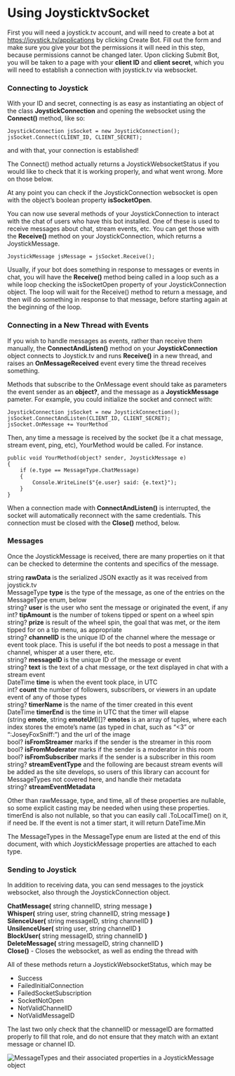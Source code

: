# Using JoysticktvSocket    
First you will need a joystick.tv account, and will need to create a bot at https://joystick.tv/applications by clicking Create Bot.  Fill out the form and make sure you give your bot the permissions it will need in this step, because permissions cannot be changed later. Upon clicking Submit Bot, you will be taken to a page with your **client ID** and **client secret**, which you will need to establish a connection with joystick.tv via websocket.

### Connecting to Joystick
With your ID and secret, connecting is as easy as instantiating an object of the class **JoystickConnection** and opening the websocket using the **Connect()** method, like so:

    JoystickConnection jsSocket = new JoystickConnection();
    jsSocket.Connect(CLIENT_ID, CLIENT_SECRET);

and with that, your connection is established!

The Connect() method actually returns a JoystickWebsocketStatus if you would like to check that it is working properly, and what went wrong.  More on those below.

At any point you can check if the JoystickConnection websocket is open with the object’s boolean property **isSocketOpen**.

You can now use several methods of your JoystickConnection to interact with the chat of users who have this bot installed.  One of these is used to receive messages about chat, stream events, etc.  You can get those with the **Receive()** method on your JoystickConnection, which returns a JoystickMessage.

    JoystickMessage jsMessage = jsSocket.Receive();

Usually, if your bot does something in response to messages or events in chat, you will have the **Receive()** method being called in a loop such as a while loop checking the isSocketOpen property of your JoystickConnection object.  The loop will wait for the Receive() method to return a message, and then will do something in response to that message, before starting again at the beginning of the loop.

### Connecting in a New Thread with Events
If you wish to handle messages as events, rather than receive them manually, the **ConnectAndListen()** method on your **JoystickConnection** object connects to Joystick.tv and runs **Receive()** in a new thread, and raises an **OnMessageReceived** event every time the thread receives something.

Methods that subscribe to the OnMessage event should take as parameters the event sender as an **object?**, and the message as a **JoystickMessage** pameter.  For example, you could initialize the socket and connect with:

    JoystickConnection jsSocket = new JoystickConnection();
    jsSocket.ConnectAndListen(CLIENT_ID, CLIENT_SECRET);
    jsSocket.OnMessage += YourMethod
    
Then, any time a message is received by the socket (be it a chat message, stream event, ping, etc), YourMethod would be called.  For instance.

    public void YourMethod(object? sender, JoystickMessage e)
    {
        if (e.type == MessageType.ChatMessage)
        {
            Console.WriteLine($"{e.user} said: {e.text}");
        }
    }

When a connection made with **ConnectAndListen()** is interrupted, the socket will automatically reconnect with the same credentials.  This connection must be closed with the **Close()** method, below.

### Messages

Once the JoystickMessage is received, there are many properties on it that can be checked to determine the contents and specifics of the message.

string **rawData** is the serialized JSON exactly as it was received from joystick.tv  
MessageType **type** is the type of the message, as one of the entries on the MessageType enum, below  
string? **user** is the user who sent the message or originated the event, if any  
int? **tipAmount** is the number of tokens tipped or spent on a wheel spin  
string? **prize** is result of the wheel spin, the goal that was met, or the item tipped for on a tip menu, as appropriate  
string? **channelID** is the unique ID of the channel where the message or event took place.  This is useful if the bot needs to post a message in that channel, whisper at a user there, etc.  
string? **messageID** is the unique ID of the message or event  
string? **text** is the text of a chat message, or the text displayed in chat with a stream event  
DateTime **time** is when the event took place, in UTC  
int? **count** the number of followers, subscribers, or viewers in an update event of any of those types  
string? **timerName** is the name of the timer created in this event  
DateTime **timerEnd** is the time in UTC that the timer will elapse  
(string **emote**, string **emoteUrl**)[]? **emotes** is an array of tuples, where each index stores the emote’s name (as typed in chat, such as “<3” or “:JoseyFoxSniff:”) and the url of the image  
bool? **isFromStreamer** marks if the sender is the streamer in this room  
bool? **isFromModerator** marks if the sender is a moderator in this room  
bool? **isFromSubscriber** marks if the sender is a subscriber in this room  
string? **streamEventType** and the following are becaust stream events will be added as the site develops, so users of this library can account for MessageTypes not covered here, and handle their metadata  
string? **streamEventMetadata**

Other than rawMessage, type, and time, all of these properties are nullable, so some explicit casting may be needed when using these properties.  timerEnd is also not nullable, so that you can easily call .ToLocalTime() on it, if need be.  If the event is not a timer start, it will return DateTime.Min

The MessageTypes in the MessageType enum are listed at the end of this document, with which JoystickMessage properties are attached to each type.

### Sending to Joystick

In addition to receiving data, you can send messages to the joystick websocket, also through the JoystickConnection object.

**ChatMessage(** string channelID, string message **)**  
**Whisper(** string user, string channelID, string message **)**  
**SilenceUser(** string messageID, string channelID **)**  
**UnsilenceUser(** string user, string channelID **)**  
**BlockUser(** string messageID, string channelID **)**  
**DeleteMessage(** string messageID, string channelID **)**  
**Close()** - Closes the websocket, as well as ending the thread with 

All of these methods return a JoystickWebsocketStatus, which may be
- Success
- FailedInitialConnection
- FailedSocketSubscription
- SocketNotOpen
- NotValidChannelID
- NotValidMessageID

The last two only check that the channelID or messageID are formatted properly to fill that role, and do not ensure that they match with an extant message or channel ID.

![MessageTypes and their associated properties in a JoystickMessage object](messageType-chart.png)